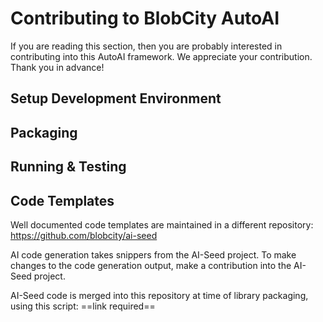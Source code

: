 # Contributing to BlobCity AutoAI
If you are reading this section, then you are probably interested in contributing into this AutoAI framework. We appreciate your contribution. Thank you in advance!

## Setup Development Environment

## Packaging

## Running & Testing

## Code Templates
Well documented code templates are maintained in a different repository: https://github.com/blobcity/ai-seed 

AI code generation takes snippers from the AI-Seed project. To make changes to the code generation output, make a contribution into the AI-Seed project. 

AI-Seed code is merged into this repository at time of library packaging, using this script: ==link required==